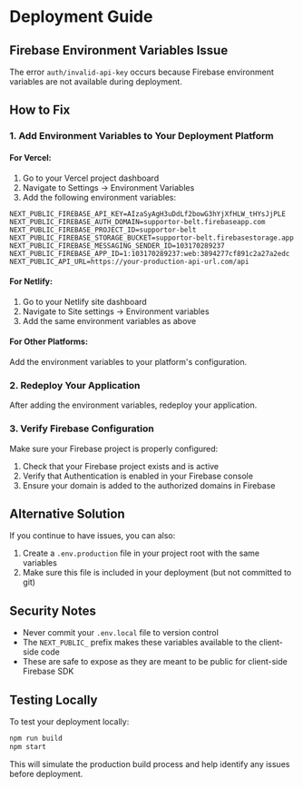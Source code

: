 # Deployment Guide

## Firebase Environment Variables Issue

The error `auth/invalid-api-key` occurs because Firebase environment variables are not available during deployment.

## How to Fix

### 1. Add Environment Variables to Your Deployment Platform

#### For Vercel:
1. Go to your Vercel project dashboard
2. Navigate to Settings → Environment Variables
3. Add the following environment variables:

```
NEXT_PUBLIC_FIREBASE_API_KEY=AIzaSyAgH3uDdLf2bowG3hYjXfHLW_tHYsJjPLE
NEXT_PUBLIC_FIREBASE_AUTH_DOMAIN=supportor-belt.firebaseapp.com
NEXT_PUBLIC_FIREBASE_PROJECT_ID=supportor-belt
NEXT_PUBLIC_FIREBASE_STORAGE_BUCKET=supportor-belt.firebasestorage.app
NEXT_PUBLIC_FIREBASE_MESSAGING_SENDER_ID=103170289237
NEXT_PUBLIC_FIREBASE_APP_ID=1:103170289237:web:3894277cf891c2a27a2edc
NEXT_PUBLIC_API_URL=https://your-production-api-url.com/api
```

#### For Netlify:
1. Go to your Netlify site dashboard
2. Navigate to Site settings → Environment variables
3. Add the same environment variables as above

#### For Other Platforms:
Add the environment variables to your platform's configuration.

### 2. Redeploy Your Application

After adding the environment variables, redeploy your application.

### 3. Verify Firebase Configuration

Make sure your Firebase project is properly configured:
1. Check that your Firebase project exists and is active
2. Verify that Authentication is enabled in your Firebase console
3. Ensure your domain is added to the authorized domains in Firebase

## Alternative Solution

If you continue to have issues, you can also:

1. Create a `.env.production` file in your project root with the same variables
2. Make sure this file is included in your deployment (but not committed to git)

## Security Notes

- Never commit your `.env.local` file to version control
- The `NEXT_PUBLIC_` prefix makes these variables available to the client-side code
- These are safe to expose as they are meant to be public for client-side Firebase SDK

## Testing Locally

To test your deployment locally:

```bash
npm run build
npm start
```

This will simulate the production build process and help identify any issues before deployment. 
